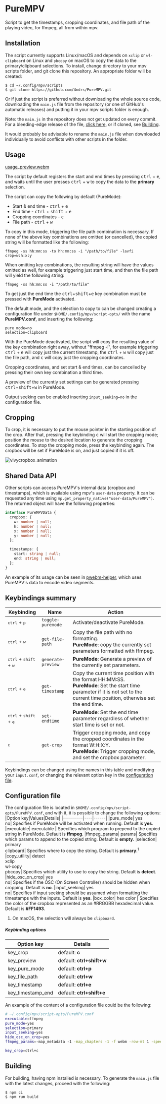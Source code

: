 # PureMPV

Script to get the timestamps, cropping coordinates, and file path of the playing video, for ffmpeg, all from within mpv.

## Installation
The script currently supports Linux/macOS and depends on `xclip` or `wl-clipboard` on Linux and `pbcopy` on macOS to copy the data to the primary/clipboard selections. To install, change directory to your mpv scripts folder, and git clone this repository. An appropriate folder will be created:
```console
$ cd ~/.config/mpv/scripts
$ git clone https://github.com/4ndrs/PureMPV.git
```

Or if just the script is preferred without downloading the whole source code, downloading the ```main.js``` file from the repository (or one of GitHub's automatic releases) and putting it in your mpv scripts folder is enough.

Note: the ```main.js``` in the repository does not get updated on every commit. For a bleeding-edge release of the file, [click here](https://github.com/4ndrs/PureMPV/releases/download/bleeding-edge/main.js), or if cloned, see [Building](#building).

It would probably be advisable to rename the ```main.js``` file when downloaded individually to avoid conflicts with other scripts in the folder.

## Usage

[usage_preview.webm](https://github.com/4ndrs/PureMPV/assets/31898900/a6ac3832-e086-4d4e-90bd-e625578296e8)



The script by default registers the start and end times by pressing <kbd>ctrl</kbd> + <kbd>e</kbd>, and waits until the user presses <kbd>ctrl</kbd> + <kbd>w</kbd> to copy the data to the **primary** selection.

The script can copy the following by default (PureMode):

- Start & end time - <kbd>ctrl</kbd> + <kbd>e</kbd>
- End time - <kbd>ctrl</kbd> + <kbd>shift</kbd> + <kbd>e</kbd>
- Cropping coordinates - <kbd>c</kbd>
- File path - <kbd>ctrl</kbd> + <kbd>w</kbd>

To copy in this mode, triggering the file path combination is necessary. If none of the above key combinations are omitted (or cancelled), the copied string will be formatted like the following:
```console
ffmpeg -ss hh:mm:ss -to hh:mm:ss -i "/path/to/file" -lavfi crop=w:h:x:y
```
When omitting key combinations, the resulting string will have the values omitted as well, for example triggering just start time, and then the file path will yield the following string:
```console
ffmpeg -ss hh:mm:ss -i "/path/to/file"
```

To get just the end time the <kbd>ctrl</kbd>+<kbd>shift</kbd>+<kbd>e</kbd> key combination must be pressed with **PureMode** activated.

The default mode, and the selection to copy to can be changed creating a configuration file under ```$HOME/.config/mpv/script-opts/``` with the name **PureMPV.conf**, and inserting the following:
```console
pure_mode=no
selection=clipboard
```
With the PureMode deactivated, the script will copy the resulting value of the key combination right away, without "ffmpeg -i", for example triggering <kbd>ctrl</kbd> + <kbd>e</kbd> will copy just the current timestamp, the <kbd>ctrl</kbd> + <kbd>w</kbd> will copy just the file path, and <kbd>c</kbd> will copy just the cropping coordinates.

Cropping coordinates, and set start & end times, can be cancelled by pressing their own key combination a third time.

A preview of the currently set settings can be generated pressing <kbd>ctrl</kbd>+<kbd>shift</kbd>+<kbd>w</kbd> in PureMode.

Output seeking can be enabled inserting ```input_seeking=no``` in the configuration file.

## Cropping
To crop, it is necessary to put the mouse pointer in the starting position of the crop. After that, pressing the keybinding <kbd>c</kbd> will start the cropping mode; position the mouse to the desired location to generate the cropping coordinates. To stop the cropping mode, press the keybinding again. The cropbox will be set if PureMode is on, and just copied if it is off.

![vivycropbox_animation](https://user-images.githubusercontent.com/31898900/185887111-207cfa6b-610f-4952-a07e-58adafe7a3f9.gif)

## Shared Data API
Other scripts can access PureMPV's internal data (cropbox and timestamps), which is available using mpv's `user-data` property. It can be requested any time using `mp.get_property_native("user-data/PureMPV")`. The returned object will have the following properties:

```typescript
interface PureMPVData {
  cropbox: {
    w: number | null;
    h: number | null;
    x: number | null;
    y: number | null;
  };

  timestamps: {
    start: string | null;
    end: string | null;
  };
}
````

An example of its usage can be seen in [pwebm-helper](https://github.com/4ndrs/pwebm-helper), which uses PureMPV's data to encode video segments.

## Keybindings summary
|Keybinding|Name|Action|
|----------|----|------|
|<kbd>ctrl</kbd> + <kbd>p</kbd>| ```toggle-puremode```| Activate/deactivate PureMode.
|<kbd>ctrl</kbd> + <kbd>w</kbd>| ```get-file-path```| Copy the file path with no formatting. <br />**PureMode**: copy the currently set parameters formatted with ffmpeg.
|<kbd>ctrl</kbd> + <kbd>shift</kbd> + <kbd>w</kbd>| ```generate-preview```| **PureMode**: Generate a preview of the currently set parameters.
|<kbd>ctrl</kbd> + <kbd>e</kbd>| ```get-timestamp```| Copy the current time position with the format HH:MM:SS. <br />**PureMode**: Set the start time parameter if it is not set to the current time position, otherwise set the end time.
|<kbd>ctrl</kbd> + <kbd>shift</kbd> + <kbd>e</kbd>| ```set-endtime```| **PureMode**: Set the end time parameter regardless of whether start time is set or not.
|<kbd>c</kbd>| ```get-crop```| Trigger cropping mode, and copy the cropped coordinates in the format W:H:X:Y.  <br />**PureMode**: Trigger cropping mode, and set the cropbox parameter.

Keybindings can be changed using the names in this table and modifying your `input.conf`, or changing the relevant option key in the [configuration file](#configuration-file).

## Configuration file

The configuration file is located in ```$HOME/.config/mpv/script-opts/PureMPV.conf```, and with it, it is possible to change the following options:
|Option key|Values|Details|
|----------|----|------|
|pure_mode| yes<br>no| Specifies if PureMode will be activated when running. Default is **yes**.
|executable| executable | Specifies which program to prepend to the copied string in PureMode. Default is **ffmpeg**.
|ffmpeg_params| params| Specifies which params to append to the copied string. Default is **empty**.
|selection| primary<br>clipboard| Specifies where to copy the string. Default is **primary**.<sup>1</sup>
|copy_utility| detect<br>xclip<br>wl-copy<br>pbcopy| Specifies which utility to use to copy the string. Default is **detect**.
|hide_osc_on_crop| yes<br>no| Specifies if the OSC (On Screen Controller) should be hidden when cropping. Default is **no**.
|input_seeking| yes<br>no| Specifies if input seeking should be assumed when formatting the timestamps with the inputs. Default is **yes**.
|box_color| hex color | Specifies the color of the cropbox represented as an #RRGGBB hexadecimal value. Default is **#FF1493**.

1. On macOS, the selection will always be `clipboard`.

##### Keybinding options
|Option key|Details|
|----------|------|
|key_crop|  default: **c**
|key_preview|  default: **ctrl+shift+w**
|key_pure_mode|  default: **ctrl+p**
|key_file_path|  default: **ctrl+w**
|key_timestamp|  default: **ctrl+e**
|key_timestamp_end|  default: **ctrl+shift+e**

An example of the content of a configuration file could be the following:
```bash
# ~/.config/mpv/script-opts/PureMPV.conf
executable=ffmpeg
pure_mode=yes
selection=primary
input_seeking=yes
hide_osc_on_crop=yes
ffmpeg_params=-map_metadata -1 -map_chapters -1 -f webm -row-mt 1 -speed 0 -c:v libvpx-vp9 -map 0:v -crf 10 -b:v 0 -pass 1 /dev/null -y&&\

key_crop=ctrl+c
```


## Building

For building, having npm installed is necessary. To generate the ```main.js``` file with the latest changes, proceed with the following:

```console
$ npm ci
$ npm run build
```
